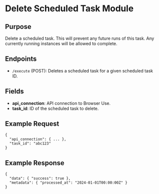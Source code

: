# Delete Scheduled Task Module

## Purpose
Delete a scheduled task. This will prevent any future runs of this task. Any currently running instances will be allowed to complete.

## Endpoints
- `/execute` (POST): Deletes a scheduled task for a given scheduled task ID.

## Fields
- **api_connection**: API connection to Browser Use.
- **task_id**: ID of the scheduled task to delete.

## Example Request
```
{
  "api_connection": { ... },
  "task_id": "abc123"
}
```

## Example Response
```
{
  "data": { "success": true },
  "metadata": { "processed_at": "2024-01-01T00:00:00Z" }
}
```
